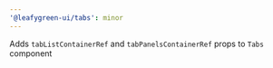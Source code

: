 ```yaml
---
'@leafygreen-ui/tabs': minor
---
```


Adds `tabListContainerRef` and `tabPanelsContainerRef` props to `Tabs` component
